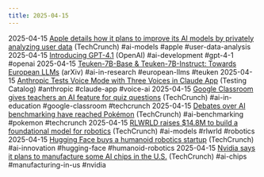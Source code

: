 ```yaml
---
title: 2025-04-15
---
```


2025-04-15 [Apple details how it plans to improve its AI models by privately analyzing user data](https://techcrunch.com/2025/04/15/apple-details-how-it-plans-to-improve-its-ai-models-by-privately-analyzing-user-data/) (TechCrunch) #ai-models #apple #user-data-analysis
2025-04-15 [Introducing GPT-4.1](https://openai.com/index/gpt-4-1/) (OpenAI) #ai-development #gpt-4-1 #openai
2025-04-15 [Teuken-7B-Base & Teuken-7B-Instruct: Towards European LLMs](https://arxiv.org/html/2410.03730v2) (arXiv) #ai-in-research #european-llms #teuken
2025-04-15 [Anthropic Tests Voice Mode with Three Voices in Claude App](https://www.testingcatalog.com/anthropic-begins-testing-voice-mode-with-three-voices-in-claude-app/) (Testing Catalog) #anthropic #claude-app #voice-ai
2025-04-15 [Google Classroom gives teachers an AI feature for quiz questions](https://techcrunch.com/2025/04/14/google-classroom-gives-teachers-an-ai-feature-for-quiz-questions/) (TechCrunch) #ai-in-education #google-classroom #techcrunch
2025-04-15 [Debates over AI benchmarking have reached Pokémon](https://techcrunch.com/2025/04/14/debates-over-ai-benchmarking-have-reached-pokemon/) (TechCrunch) #ai-benchmarking #pokemon #techcrunch
2025-04-15 [RLWRLD raises $14.8M to build a foundational model for robotics](https://techcrunch.com/2025/04/14/rlwrld-raises-14-4m-to-build-foundation-model-for-robotics/) (TechCrunch) #ai-models #rlwrld #robotics
2025-04-15 [Hugging Face buys a humanoid robotics startup](https://techcrunch.com/2025/04/14/hugging-face-buys-a-humanoid-robotics-startup/) (TechCrunch) #ai-innovation #hugging-face #humanoid-robotics
2025-04-15 [Nvidia says it plans to manufacture some AI chips in the U.S.](https://techcrunch.com/2025/04/14/nvidia-says-it-plans-to-manufacture-some-ai-chips-in-the-u-s/) (TechCrunch) #ai-chips #manufacturing-in-us #nvidia
